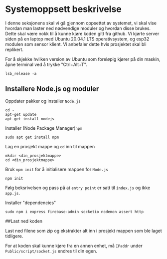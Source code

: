 # Systemoppsett beskrivelse
I denne seksjonens skal vi gå gjennom oppsettet av systemet, vi skal vise hvordan man laster ned nødvendige moduler og hvordan disse brukes. Dette skal være nokk til å kunne kjøre koden gitt fra github. Vi kjørte server siden på en laptop med Ubuntu 20.04.1 LTS operativsystem, og esp32 modulen som sensor klient. Vi anbefaler dette hvis prosjektet skal bli replikert.

For å skjekke hvilken version av Ubuntu som foreløpig kjører på din maskin, åpne terminal ved å trykke "Ctrl+Alt+T".

```
lsb_release -a 
```
## Installere Node.js og moduler

Oppdater pakker og installer `Node.js`
```
cd ~
apt-get update
apt-get install nodejs
```

Installer (Node Package Manager)`npm`
```
sudo apt get install npm
```
Lag en prosjekt mappe og `cd` inn til mappen
```
mkdir <din_prosjektmappe>
cd <din_prosjektmappe>
```
Bruk `npm init` for å initialisere mappen for `Node.js`
```
npm init
```
Følg beksrivelsen og pass på at `entry point` er satt til `index.js` og ikke `app.js`.

Installer "dependencies"
```
sudo npm i express firebase-admin socketio nodemon assert http
```
##Last ned koden

Last ned filene som zip og ekstrakter alt inn i prosjekt mappen som ble laget tidligere.

For at koden skal kunne kjøre fra en annen enhet, må `IPaddr` under `Public/script/socket.js` endres til din egen. 

